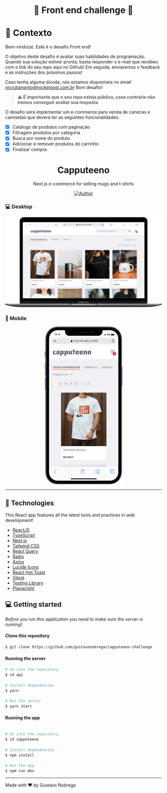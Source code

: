  <h1 align="center">🚀 Front end challenge 🚀</p>


# 🧠 Contexto

Bem-vindo(a). Este é o desafio Front end!

O objetivo deste desafio é avaliar suas habilidades de programação.
Quando sua solução estiver pronta, basta responder o e-mail que recebeu com o link do seu repo aqui no Github!
Em seguida, enviaremos o feedback e as instruções dos próximos passos!

Caso tenha alguma dúvida, nós estamos disponíveis no email *recrutamento@rocketseat.com.br*
Bom desafio!

> ⚠️ **É importante que o seu repo esteja público, caso contrário não iremos conseguir avaliar sua resposta**

O desafio será implementar um e-commerce para venda de canecas e camisetas que deverá ter as seguintes funcionalidades:
- [x] Catálogo de produtos com paginação
- [x] Filtragem produtos por categoria
- [x] Busca por nome do produto
- [x] Adicionar e remover produtos do carrinho
- [x] Finalizar compra

#

<h1 align="center">
    Capputeeno
</h1>

<p align="center">Next.js e-commerce for selling mugs and t-shirts</p>

<p align="center">
    <a href="https://github.com/gustavonobrega">
    <img src="https://img.shields.io/badge/author-gustavonobrega-orange" alt="Author">
  </a>
</p>

### 💻 Desktop
<p align="center">
  <img src="capputeeno/public/desktop.png">
</p>

### 📱 Mobile
<p align="center">
  <img src="capputeeno/public/mobile.png" width="250">
</p>

<hr />

## 🚀 Technologies

This React app features all the latest tools and practices in web development!

- [ReactJS](https://reactjs.org/)
- [TypeScript](https://www.typescriptlang.org/)
- [Next.js](https://nextjs.org/)
- [Tailwind CSS](https://www.tailwindcss.com)
- [React Query](https://tanstack.com/query/latest/)
- [Radix](https://radix-ui.com/)
- [Axios](https://axios-http.com/)
- [Lucide Icons](https://lucide.dev/icons/)
- [React Hot Toast](https://react-hot-toast.com/)
- [Vitest](https://vitest.dev/)
- [Testing Library](https://testing-library.com/)
- [Playwright](https://playwright.dev/)


## 💻  Getting started

_Before you run this application you need to make sure the server is running!_.


#### Clone this repository
```bash
$ git clone https://github.com/gustavonobrega/capputeeno-challenge
```

#### Running the server
```bash
# Go into the repository
$ cd api

# Install dependencies
$ yarn

# Run the server
$ yarn start
```
#### Running the app

```bash

# Go into the repository
$ cd capputeeno

# Install dependencies
$ npm install

# Run the app
$ npm run dev
```
---

Made with ♥ by Gustavo Nobrega

